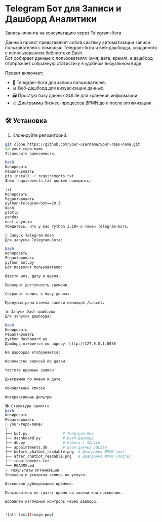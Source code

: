 # Telegram Бот для Записи и Дашборд Аналитики

Запись клиента на консультацию через Telegram-бота


Данный проект представляет собой систему автоматизации записи пользователей с помощью Telegram-бота и веб-дашборда, созданного с использованием библиотеки Dash.  
Бот собирает данные о пользователях (имя, дата, время), а дашборд отображает собранную статистику в удобном визуальном виде.

Проект включает:
- 🤖 Telegram-бота для записи пользователей.
- 📊 Веб-дашборд для визуализации данных.
- 🗃 Простую базу данных SQLite для хранения информации.
- 📈 Диаграммы бизнес-процессов BPMN до и после оптимизации.

## 🛠 Установка

1. Клонируйте репозиторий:

```bash
git clone https://github.com/your-username/your-repo-name.git
cd your-repo-name
Установите зависимости:

bash
Копировать
Редактировать
pip install -r requirements.txt
Файл requirements.txt должен содержать:

txt
Копировать
Редактировать
python-telegram-bot==20.3
dash
plotly
pandas
nest_asyncio
Убедитесь, что у вас Python 3.10+ и токен Telegram-бота.

🚀 Запуск Telegram-бота
Для запуска Telegram-бота:

bash
Копировать
Редактировать
python bot.py
Бот позволит пользователю:

Ввести имя, дату и время.

Проверит доступность времени.

Сохранит запись в базу данных.

Предусмотрена отмена записи командой /cancel.

📊 Запуск Dash-дашборда
Для запуска дашборда:

bash
Копировать
Редактировать
python dashboard.py
Дашборд откроется по адресу: http://127.0.0.1:8050

На дашборде отображается:

Количество записей по датам

Частота времени записи

Диаграмма по имени и дате

Обновляемый список

Интерактивные фильтры

📚 Структура проекта
bash
Копировать
Редактировать
📁 your-repo-name/
│
├── bot.py                # Телеграм-бот
├── dashboard.py          # Dash-дешборд
├── db.py                 # Работа с SQLite
├── appointments.db       # База данных SQLite
├── before_chatbot_readable.png  # Диаграмма BPMN (до)
├── after_chatbot_readable.png   # Диаграмма BPMN (после)
├── requirements.txt
└── README.md
✅ Результаты оптимизации
Упрощена и ускорена запись на услуги.

Исключено дублирование времени.

Пользователи не тратят время на звонки или посещения.

Добавлен наглядный контроль через дашборд.


![alt text](image.png)